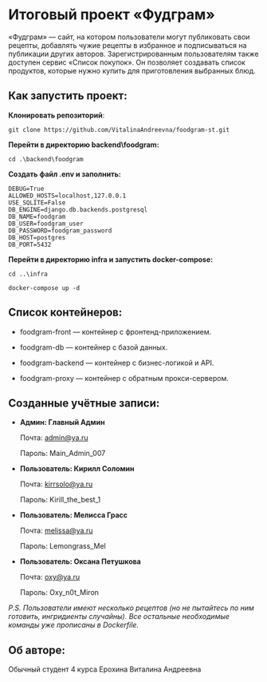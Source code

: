 # Итоговый проект «Фудграм»

«Фудграм» — сайт, на котором пользователи могут публиковать свои рецепты, добавлять чужие рецепты в избранное и подписываться на публикации других авторов. Зарегистрированным пользователям также доступен сервис «Список покупок». Он позволяет создавать список продуктов, которые нужно купить для приготовления выбранных блюд.

## Как запустить проект:

**Клонировать репозиторий**:

```
git clone https://github.com/VitalinaAndreevna/foodgram-st.git
```

**Перейти в директорию backend\foodgram:**

```
cd .\backend\foodgram
```

**Создать файл .env и заполнить:**

```
DEBUG=True
ALLOWED_HOSTS=localhost,127.0.0.1
USE_SQLITE=False
DB_ENGINE=django.db.backends.postgresql
DB_NAME=foodgram
DB_USER=foodgram_user
DB_PASSWORD=foodgram_password
DB_HOST=postgres
DB_PORT=5432
```

**Перейти в директорию infra и запустить docker-compose:**

```
cd ..\infra
```

```
docker-compose up -d
```

## Список контейнеров:

 - foodgram-front — контейнер с фронтенд-приложением.

 - foodgram-db — контейнер с базой данных.

 - foodgram-backend — контейнер с бизнес-логикой и API.
 
 - foodgram-proxy — контейнер с обратным прокси-сервером.


## Созданные учётные записи:

 - **Админ: Главный Админ**

    Почта: admin@ya.ru

    Пароль: Main_Admin_007
        
 - **Пользователь: Кирилл Соломин**

    Почта: kirrsolo@ya.ru

    Пароль: Kirill_the_best_1

 - **Пользователь: Мелисса Грасc**

    Почта: melissa@ya.ru

    Пароль: Lemongrass_Mel

 - **Пользователь: Оксана Петушкова**

    Почта: oxy@ya.ru

    Пароль: Oxy_n0t_Miron

*P.S. Пользователи имеют несколько рецептов (но не пытайтесь по ним готовить, ингридиенты случайны). Все остальные необходимые команды уже прописаны в Dockerfile.*

## Об авторе:
Обычный студент 4 курса
Ерохина Виталина Андреевна
